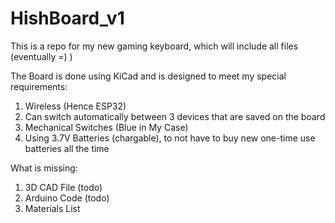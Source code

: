 # HishBoard_v1
This is a repo for my new gaming keyboard, which will include all files (eventually =) )

The Board is done using KiCad and is designed to meet my special requirements:
  1. Wireless (Hence ESP32)
  2. Can switch automatically between 3 devices that are saved on the board
  3. Mechanical Switches (Blue in My Case)
  4. Using 3.7V Batteries (chargable), to not have to buy new one-time use batteries all the time

What is missing:
  1. 3D CAD File (todo)
  2. Arduino Code (todo)
  3. Materials List
